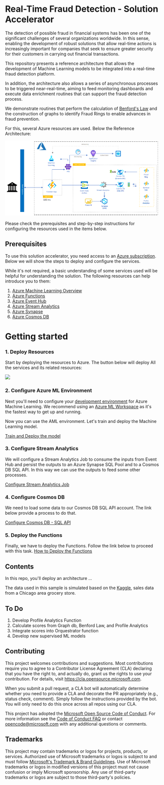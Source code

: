 # Real-Time Fraud Detection -  Solution Accelerator

<!-- 
Guidelines on README format: https://review.docs.microsoft.com/help/onboard/admin/samples/concepts/readme-template?branch=master

Guidance on onboarding samples to docs.microsoft.com/samples: https://review.docs.microsoft.com/help/onboard/admin/samples/process/onboarding?branch=master

Taxonomies for products and languages: https://review.docs.microsoft.com/new-hope/information-architecture/metadata/taxonomies?branch=master
-->

The detection of possible fraud in financial systems has been one of the significant challenges of several organizations worldwide. In this sense, enabling the development of robust solutions that allow real-time actions is increasingly important for companies that seek to ensure greater security for their customers in carrying out financial transactions.

This repository presents a reference architecture that allows the development of Machine Learning models to be integrated into a real-time fraud detection platform.

In addition, the architecture also allows a series of asynchronous processes to be triggered near-real-time, aiming to feed monitoring dashboards and execute data enrichment routines that can support the fraud detection process.

We demonstrate routines that perform the calculation of [Benford's Law](https://en.wikipedia.org/wiki/Benford's_law) and the construction of graphs to identify Fraud Rings to enable advances in fraud prevention.

For this, several Azure resources are used. Below the Reference Architecture:

![Fraud Detection Architecture](./Images/fraud-architecture.png)

Please check the prerequisites and step-by-step instructions for configuring the resources used in the items below.

## Prerequisites

To use this solution accelerator, you need access to an [Azure subscription](https://azure.microsoft.com/free/). Below we will show the steps to deploy and configure the services.

While it's not required, a basic understanding of some services used will be helpful for understanding the solution. The following resources can help introduce you to them:

1. [Azure Machine Learning Overview](https://azure.microsoft.com/services/machine-learning/)
2. [Azure Functions](https://docs.microsoft.com/en-us/azure/azure-functions/functions-overview)
3. [Azure Event Hub](https://docs.microsoft.com/en-us/azure/event-hubs/)
4. [Azure Stream Analytics](https://docs.microsoft.com/en-us/azure/stream-analytics/stream-analytics-introduction)
5. [Azure Synapse](https://docs.microsoft.com/en-us/azure/synapse-analytics/overview-what-is)
6. [Azure Cosmos DB](https://docs.microsoft.com/en-us/azure/cosmos-db/)

# Getting started

### 1. Deploy Resources

Start by deploying the resources to Azure. The button below will deploy All the services and its related resources:

<a href="https://portal.azure.com/#create/Microsoft.Template/uri/https%3A%2F%2Fraw.githubusercontent.com%2Fmicrosoft%2Fsolution-accelerator-many-models%2Fmaster%2Fazuredeploy.json" target="_blank">
    <img src="http://azuredeploy.net/deploybutton.png"/>
</a>

### 2. Configure Azure ML Environment

Next you'll need to configure your [development environment](https://docs.microsoft.com/azure/machine-learning/how-to-configure-environment) for Azure Machine Learning. We recommend using an [Azure ML Workspace](https://docs.microsoft.com/en-us/azure/machine-learning/quickstart-create-resources) as it's the fastest way to get up and running. 

Now you can use the AML environment. Let's train and deploy the Machine Learning model.

[Train and Deploy the model](./AzureMachineLearning/README.md)

### 3. Configure Stream Analytics
We will configure a Stream Analytics Job to consume the inputs from Event Hub and persist the outputs to an Azure Synapse SQL Pool and to a Cosmos DB SQL API. In this way we can use the outputs to feed some other processes.

[Configure Stream Analytics Job](./StreamAnalytics/README.md)

### 4. Configure Cosmos DB
We need to load some data to our Cosmos DB SQL API account. The link below provide a process to do that.

[Configure Cosmos DB - SQL API](./AzureCosmosDB/README.md)

### 5. Deploy the Functions
Finally, we have to deploy the Functions. Follow the link below to proceed with this task.
[How to Deploy the Functions](./Functions/README.md)

## Contents

In this repo, you'll deploy an architecture ...

The data used in this sample is simulated based on the [Kaggle](,,,), sales data from a Chicago area grocery store.

## To Do
1. Develop Profile Analytics Function
2. Calculate scores from Graph db, Benford Law, and Profile Analytics
3. Integrate scores into Orquestrator function
4. Develop new supervised ML models

## Contributing

This project welcomes contributions and suggestions.  Most contributions require you to agree to a
Contributor License Agreement (CLA) declaring that you have the right to, and actually do, grant us
the rights to use your contribution. For details, visit https://cla.opensource.microsoft.com.

When you submit a pull request, a CLA bot will automatically determine whether you need to provide
a CLA and decorate the PR appropriately (e.g., status check, comment). Simply follow the instructions
provided by the bot. You will only need to do this once across all repos using our CLA.

This project has adopted the [Microsoft Open Source Code of Conduct](https://opensource.microsoft.com/codeofconduct/).
For more information see the [Code of Conduct FAQ](https://opensource.microsoft.com/codeofconduct/faq/) or
contact [opencode@microsoft.com](mailto:opencode@microsoft.com) with any additional questions or comments.

## Trademarks

This project may contain trademarks or logos for projects, products, or services. Authorized use of Microsoft 
trademarks or logos is subject to and must follow 
[Microsoft's Trademark & Brand Guidelines](https://www.microsoft.com/en-us/legal/intellectualproperty/trademarks/usage/general).
Use of Microsoft trademarks or logos in modified versions of this project must not cause confusion or imply Microsoft sponsorship.
Any use of third-party trademarks or logos are subject to those third-party's policies.